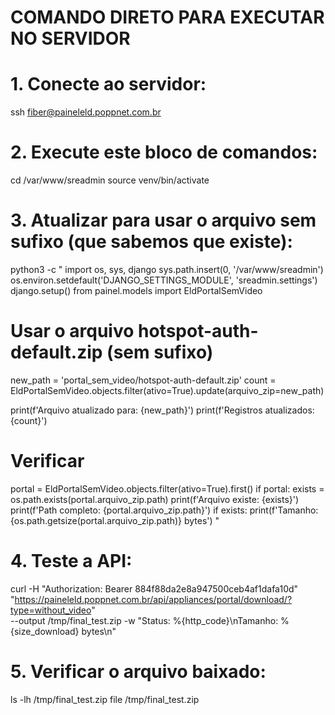 # COMANDO DIRETO PARA EXECUTAR NO SERVIDOR

# 1. Conecte ao servidor:
ssh fiber@paineleld.poppnet.com.br

# 2. Execute este bloco de comandos:
cd /var/www/sreadmin
source venv/bin/activate

# 3. Atualizar para usar o arquivo sem sufixo (que sabemos que existe):
python3 -c "
import os, sys, django
sys.path.insert(0, '/var/www/sreadmin')
os.environ.setdefault('DJANGO_SETTINGS_MODULE', 'sreadmin.settings')
django.setup()
from painel.models import EldPortalSemVideo

# Usar o arquivo hotspot-auth-default.zip (sem sufixo)
new_path = 'portal_sem_video/hotspot-auth-default.zip'
count = EldPortalSemVideo.objects.filter(ativo=True).update(arquivo_zip=new_path)

print(f'Arquivo atualizado para: {new_path}')
print(f'Registros atualizados: {count}')

# Verificar
portal = EldPortalSemVideo.objects.filter(ativo=True).first()
if portal:
    exists = os.path.exists(portal.arquivo_zip.path)
    print(f'Arquivo existe: {exists}')
    print(f'Path completo: {portal.arquivo_zip.path}')
    if exists:
        print(f'Tamanho: {os.path.getsize(portal.arquivo_zip.path)} bytes')
"

# 4. Teste a API:
curl -H "Authorization: Bearer 884f88da2e8a947500ceb4af1dafa10d" \
     "https://paineleld.poppnet.com.br/api/appliances/portal/download/?type=without_video" \
     --output /tmp/final_test.zip -w "Status: %{http_code}\nTamanho: %{size_download} bytes\n"

# 5. Verificar o arquivo baixado:
ls -lh /tmp/final_test.zip
file /tmp/final_test.zip
